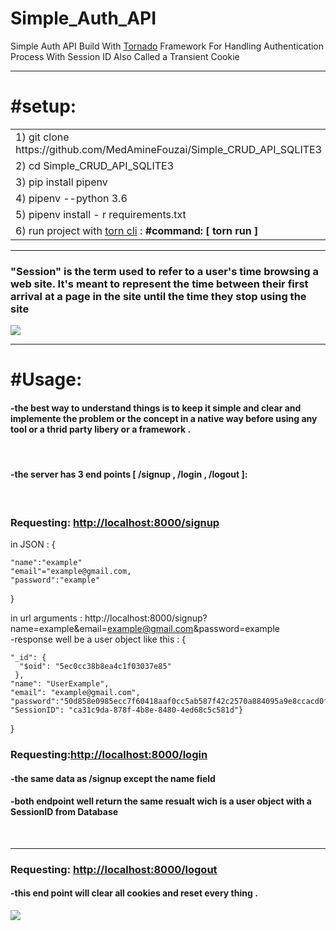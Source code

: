 # Simple_Auth_API
Simple Auth API  Build With  <a href="https://www.tornadoweb.org/en/stable/">Tornado</a>  Framework For Handling Authentication Process With Session ID Also Called a Transient Cookie

<hr>
<h1>#setup:</h1>
<table>
<tr>
<td> 1)  git clone https://github.com/MedAmineFouzai/Simple_CRUD_API_SQLITE3 </td>
</tr>
<tr>
<td> 2) cd Simple_CRUD_API_SQLITE3</td>
</tr>
<tr>
<td> 3) pip install pipenv</td>
</tr>
</tr>
<td> 4) pipenv --python 3.6</td>
</tr>
<tr>
<td> 5) pipenv install - r requirements.txt</td>
</tr>
<tr>
  <td>
    6) run project with <a href="https://pypi.org/project/torn/">torn cli</a> : <b>#command: [ torn run ] </b>  </td>
 </tr>
</table>
<hr>
<h3>"Session" is the term used to refer to a user's time browsing a web site. It's meant to represent the time between their first arrival at a page in the site until the time they stop using the site</h3>
<img src="https://github.com/MedAmineFouzai/Simple_Auth_API/blob/master/Captures/easy.jpg">
<hr>
<h1>#Usage:</h1>
<h4>-the best way to understand things is to keep it simple and clear and implemente the problem or the concept in a native way  before using any tool or a thrid party libery or a framework .</h4>
<br>
<h4>-the server has 3 end points [ /signup , /login , /logout ]:</h4>
<br>
<h3>Requesting: <a href="http://localhost:8000/signup">http://localhost:8000/signup</a> </h3>

 in JSON : {
  
    "name":"example"
    "email"="example@gmail.com,
    "password":"example"
  }<br>

in url arguments : http://localhost:8000/signup?name=example&email=example@gmail.com&password=example
<br>
-response well be a user object like this :
  {
  
    "_id": {
      "$oid": "5ec0cc38b8ea4c1f03037e85"
     }, 
    "name": "UserExample", 
    "email": "example@gmail.com", 
    "password":"50d858e0985ecc7f60418aaf0cc5ab587f42c2570a884095a9e8ccacd0f6545c", 
    "SessionID": "ca31c9da-878f-4b8e-8480-4ed68c5c581d"}
   }
<h3>Requesting:<a href="http://localhost:8000/login">http://localhost:8000/login</a> </h3>
<h4>-the same data as /signup except the name field </h4>
<h4>-both endpoint well return the same resualt wich is a user object with a SessionID from Database </h4>
<br>
<hr>
<h3>Requesting: <a href="http://localhost:8000/logout"> http://localhost:8000/logout </a> </h3>
<h4>-this end point will clear all cookies and reset every thing .</h4>
<img src="https://github.com/MedAmineFouzai/Simple_Auth_API/blob/master/Captures/Capture.PNG">



